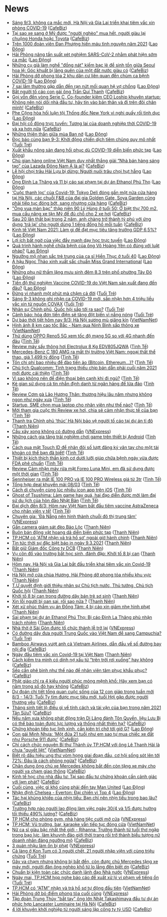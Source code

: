# News

- [Sáng 9/3, không ca mắc mới, Hà Nội và Gia Lai triển khai tiêm vắc xin phòng COVID-19](https://cafebiz.vn/sang-9-3-khong-ca-mac-moi-ha-noi-va-gia-lai-trien-khai-tiem-vac-xin-phong-covid-19-20210309081404349.chn) ([CafeBiz](https://cafebiz.vn))
- [Tại sao xe sang ở Mỹ được "người nghèo" mua hết, người giàu lại chuộng Honda hoặc Toyota](https://cafebiz.vn/tai-sao-xe-sang-o-my-duoc-nguoi-ngheo-mua-het-nguoi-giau-lai-chuong-honda-hoac-toyota-20210308182830171.chn) ([CafeBiz](https://cafebiz.vn))
- [Trên 1000 đoàn viên Đan Phượng hiến máu tình nguyện năm 2021](https://laodong.vn/cong-doan/tren-1000-doan-vien-dan-phuong-hien-mau-tinh-nguyen-nam-2021-887119.ldo) ([Lao Động](https://laodong.vn))
- [Hải Phòng nâng tần suất xét nghiệm SARS-CoV-2 nhằm phát hiện sớm ca mắc](https://laodong.vn/y-te/hai-phong-nang-tan-suat-xet-nghiem-sars-cov-2-nham-phat-hien-som-ca-mac-887109.ldo) ([Lao Động](https://laodong.vn))
- [Những cụ già làm nghề "đồng nát" kiếm bạc lẻ để sinh tồn giữa Seoul hoa lệ: Góc khuất bị lãng quên của một đất nước giàu có](https://cafebiz.vn/nhung-cu-gia-lam-nghe-dong-nat-kiem-bac-le-de-sinh-ton-giua-seoul-hoa-le-goc-khuat-bi-lang-quen-cua-mot-dat-nuoc-giau-co-20210309080628287.chn) ([CafeBiz](https://cafebiz.vn))
- [Hải Phòng dỡ phong tỏa 2 khu dân cư liên quan đến chùm ca bệnh COVID-19](https://laodong.vn/xa-hoi/hai-phong-do-phong-toa-2-khu-dan-cu-lien-quan-den-chum-ca-benh-covid-19-887093.ldo) ([Lao Động](https://laodong.vn))
- [7 sai lầm thường gặp dẫn đến rạn nứt mối quan hệ vợ chồng](https://laodong.vn/chuyen-nha-minh/7-sai-lam-thuong-gap-dan-den-ran-nut-moi-quan-he-vo-chong-887095.ldo) ([Lao Động](https://laodong.vn))
- [Bắt người tố cáo con gái ông Trần Quí Thanh](https://cafebiz.vn/bat-nguoi-to-cao-con-gai-ong-tran-qui-thanh-20210309080129077.chn) ([CafeBiz](https://cafebiz.vn))
- [Gọi vốn đến vòng Serie C, Co-founder kiêm CEO Loship khuyên startup: Không nên nói dối nhà đầu tư, hãy tin vào bản thân và đi trên đôi chân mình!](https://cafebiz.vn/goi-von-den-vong-serie-c-co-founder-kiem-ceo-loship-khuyen-startup-khong-nen-noi-doi-nha-dau-tu-hay-tin-vao-ban-than-va-di-tren-doi-chan-minh-20210308162257981.chn) ([CafeBiz](https://cafebiz.vn))
- [Phe Cộng hòa hối luận tội Thống đốc New York vì nghi quấy rối tình dục](https://laodong.vn/the-gioi/phe-cong-hoa-hoi-luan-toi-thong-doc-new-york-vi-nghi-quay-roi-tinh-duc-887116.ldo) ([Lao Động](https://laodong.vn))
- [Đại hội cổ đông trực tuyến: Tương lai của doanh nghiệp thời COVID-19 và xa hơn nữa](https://cafebiz.vn/dai-hoi-co-dong-truc-tuyen-tuong-lai-cua-doanh-nghiep-thoi-covid-19-va-xa-hon-nua-20210308142821905.chn) ([CafeBiz](https://cafebiz.vn))
- [Những thiên thần giữa mùa Ban nở](https://laodong.vn/photo/nhung-thien-than-giua-mua-ban-no-887048.ldo) ([Lao Động](https://laodong.vn))
- [Đọc báo cùng bạn 9-3: Khởi động chiến dịch tiêm chủng quy mô nhất](https://tuoitre.vn/doc-bao-cung-ban-9-3-khoi-dong-chien-dich-tiem-chung-quy-mo-nhat-20210309041126813.htm) ([Tuổi Trẻ](https://tuoitre.vn))
- [Xuất khẩu nông sản đang hồi phục dù COVID-19 diễn biến phức tạp](https://laodong.vn/kinh-te/xuat-khau-nong-san-dang-hoi-phuc-du-covid-19-dien-bien-phuc-tap-887031.ldo) ([Lao Động](https://laodong.vn))
- [Chủ gian hàng online Việt Nam duy nhất thắng giải “Nhà bán hàng sáng tạo” của Lazada Đông Nam Á là ai?](https://cafebiz.vn/chu-gian-hang-online-viet-nam-duy-nhat-thang-giai-nha-ban-hang-sang-tao-cua-lazada-dong-nam-a-la-ai-20210308164210059.chn) ([CafeBiz](https://cafebiz.vn))
- [Lễ hội chọi trâu Hải Lựu bị dừng: Người nuôi trâu chọi hụt hẫng](https://laodong.vn/van-hoa/le-hoi-choi-trau-hai-luu-bi-dung-nguoi-nuoi-trau-choi-hut-hang-885763.ldo) ([Lao Động](https://laodong.vn))
- [Ông Đinh La Thăng và 11 bị cáo sai phạm tại dự án Ethanol Phú Thọ](https://laodong.vn/infographic/ong-dinh-la-thang-va-11-bi-cao-sai-pham-tai-du-an-ethanol-phu-tho-886883.ldo) ([Lao Động](https://laodong.vn))
- [‘Cuộc thanh lọc’ của Covid-19: Tokyo Deli đóng gần một nửa cửa hàng tại Hà Nội, các chuỗi F&B của đại gia Golden Gate, Soya Garden cũng phải tiếp tục đóng bớt, sang nhượng cửa hàng](https://cafebiz.vn/cuoc-thanh-loc-cua-covid-19-tokyo-deli-dong-gan-mot-nua-cua-hang-tai-ha-noi-cac-chuoi-fb-cua-dai-gia-golden-gate-soya-garden-cung-phai-tiep-tuc-dong-bot-sang-nhuong-cua-hang-20210308174835709.chn) ([CafeBiz](https://cafebiz.vn))
- ["Ông vua màn bạc" thập niên 90 Lý Hùng ở tuổi 50: Ở biệt thự 700 m2, mua cầu nâng xe tận Mỹ để đủ chỗ cho 2 xe hơi](https://cafebiz.vn/ong-vua-man-bac-thap-nien-90-ly-hung-o-tuoi-50-o-biet-thu-700-m2-mua-cau-nang-xe-tan-my-de-du-cho-cho-2-xe-hoi-20210308162510611.chn) ([CafeBiz](https://cafebiz.vn))
- [Sau 20 lần thất bại trong 2 năm, anh chàng trở thành tỷ phú với ứng dụng ‘trả lại’ cho người dùng 1 tiếng đồng hồ mỗi tuần](https://cafebiz.vn/sau-20-lan-that-bai-trong-2-nam-anh-chang-tro-thanh-ty-phu-voi-ung-dung-tra-lai-cho-nguoi-dung-1-tieng-dong-ho-moi-tuan-20210308173820426.chn) ([CafeBiz](https://cafebiz.vn))
- [Kinh tế Việt Nam 2021: Làm gì để đạt mục tiêu tăng trưởng GDP 6,5%?](https://laodong.vn/video/kinh-te-viet-nam-2021-lam-gi-de-dat-muc-tieu-tang-truong-gdp-65-886412.ldo) ([Lao Động](https://laodong.vn))
- [Lợi ích bất ngờ của việc đẩy mạnh dạy học trực tuyến](https://laodong.vn/video/loi-ich-bat-ngo-cua-viec-day-manh-day-hoc-truc-tuyen-887088.ldo) ([Lao Động](https://laodong.vn))
- [Quá trình hành nghề chữa bệnh của ông Võ Hoàng Yên có đúng với luật pháp?](https://laodong.vn/video/qua-trinh-hanh-nghe-chua-benh-cua-ong-vo-hoang-yen-co-dung-voi-luat-phap-887020.ldo) ([Lao Động](https://laodong.vn))
- [Ngưỡng mộ nhan sắc trẻ trung của ca sĩ Hiền Thục ở tuổi 40](https://laodong.vn/photo/nguong-mo-nhan-sac-tre-trung-cua-ca-si-hien-thuc-o-tuoi-40-886980.ldo) ([Lao Động](https://laodong.vn))
- [Á hậu Ngọc Thảo xinh xuất sắc chuẩn Miss Grand International](https://laodong.vn/photo/a-hau-ngoc-thao-xinh-xuat-sac-chuan-miss-grand-international-887022.ldo) ([Lao Động](https://laodong.vn))
- [Những phụ nữ thầm lặng mưu sinh đêm 8.3 trên phố phường Tây Đô](https://laodong.vn/photo/nhung-phu-nu-tham-lang-muu-sinh-dem-83-tren-pho-phuong-tay-do-886834.ldo) ([Lao Động](https://laodong.vn))
- [Tiến độ thử nghiệm Vaccine COVID-19 do Việt Nam sản xuất đang đến đâu?](https://laodong.vn/infographic/tien-do-thu-nghiem-vaccine-covid-19-do-viet-nam-san-xuat-dang-den-dau-886873.ldo) ([Lao Động](https://laodong.vn))
- [Đừng vì nhanh một phút mà chậm cả đời](https://tuoitre.vn/dung-vi-nhanh-mot-phut-ma-cham-ca-doi-20210308163513684.htm) ([Tuổi Trẻ](https://tuoitre.vn))
- [Sáng 9-3 không ghi nhận ca COVID-19 mới, sắp nhận hơn 4 triệu liều vắc xin từ nguồn COVAX](https://tuoitre.vn/sang-9-3-khong-ghi-nhan-ca-covid-19-moi-sap-nhan-hon-4-trieu-lieu-vac-xin-tu-nguon-covax-20210309061625185.htm) ([Tuổi Trẻ](https://tuoitre.vn))
- [Nhân sự Chính phủ, Quốc hội sắp tới ra sao?](https://tuoitre.vn/nhan-su-chinh-phu-quoc-hoi-sap-toi-ra-sao-20210308222405566.htm) ([Tuổi Trẻ](https://tuoitre.vn))
- [Cảnh báo: hóa đơn tiền điện sẽ tăng đột biến vì nắng nóng](https://tuoitre.vn/canh-bao-hoa-don-tien-dien-se-tang-dot-bien-vi-nang-nong-20210308204535387.htm) ([Tuổi Trẻ](https://tuoitre.vn))
- [Dự báo thời tiết hôm nay 9/3: Hà Nội sương mù giăng kín](http://vietnamnet.vn/vn/thoi-su/du-bao-thoi-tiet-hom-nay-9-3-ha-noi-suong-mu-giang-kin-718074.html) ([VietNamNet](https://vietnamnet.vn))
- [Hỉnh ảnh 8 km cao tốc Bắc - Nam qua Ninh Bình sắp thông xe](http://vietnamnet.vn/vn/thoi-su/an-toan-giao-thong/hinh-anh-8-km-cao-toc-bac-nam-qua-ninh-binh-sap-thong-xe-718099.html) ([VietNamNet](https://vietnamnet.vn))
- [Thử dùng OPPO Reno5 5G xem tốc độ mạng 5G so với 4G nhanh đến đâu](https://tinhte.vn/thread/thu-dung-oppo-reno5-5g-xem-toc-do-mang-5g-so-voi-4g-nhanh-den-dau.3287460/) ([Tinh Tế](https://tinhte.vn))
- [Review máy sấy thông hơi Electrolux 8 Kg EDV805JQWA](https://tinhte.vn/thread/review-may-say-thong-hoi-electrolux-8-kg-edv805jqwa.3288563/) ([Tinh Tế](https://tinhte.vn))
- [Mercedes-Benz C 180 AMG ra mắt thị trường Việt Nam: ngoại thất thể thao, giá 1,499 tỷ đồng](https://tinhte.vn/thread/mercedes-benz-c-180-amg-ra-mat-thi-truong-viet-nam-ngoai-that-the-thao-gia-1-499-ty-dong.3289782/) ([Tinh Tế](https://tinhte.vn))
- [Tốn chi phí bao nhiêu để đào tiền ảo (Bitcoin, Ethereum...)?](https://tinhte.vn/thread/ton-chi-phi-bao-nhieu-de-dao-tien-ao-bitcoin-ethereum.3289443/) ([Tinh Tế](https://tinhte.vn))
- [Chủ tịch Qualcomm: Tình trạng thiếu chip bán dẫn phải cuối năm 2021 mới được cải thiện](https://tinhte.vn/thread/chu-tich-qualcomm-tinh-trang-thieu-chip-ban-dan-phai-cuoi-nam-2021-moi-duoc-cai-thien.3289808/) ([Tinh Tế](https://tinhte.vn))
- [Vì sao không nên để điện thoại bên cạnh khi đi ngủ?](https://tinhte.vn/thread/vi-sao-khong-nen-de-dien-thoai-ben-canh-khi-di-ngu.3288168/) ([Tinh Tế](https://tinhte.vn))
- [Kẻ gian sử dụng cả tin nhắn định danh từ ngân hàng để lừa đảo](https://tinhte.vn/thread/ke-gian-su-dung-ca-tin-nhan-dinh-danh-tu-ngan-hang-de-lua-dao.3289565/) ([Tinh Tế](https://tinhte.vn))
- [Review Cơm gà Lão Hương Thân: thương hiệu lâu năm nhưng không ngon như ngày xưa](https://tinhte.vn/thread/review-com-ga-lao-huong-than-thuong-hieu-lau-nam-nhung-khong-ngon-nhu-ngay-xua.3289674/) ([Tinh Tế](https://tinhte.vn))
- [Startup, SME chọn mua laptop cho nhân viên như thế nào?](https://tinhte.vn/thread/startup-sme-chon-mua-laptop-cho-nhan-vien-nhu-the-nao.3288967/) ([Tinh Tế](https://tinhte.vn))
- [Mời tham gia cuộc thi Review xe hơi, chia sẻ cảm nhận thực tế của bạn](https://tinhte.vn/thread/moi-tham-gia-cuoc-thi-review-xe-hoi-chia-se-cam-nhan-thuc-te-cua-ban.3289627/) ([Tinh Tế](https://tinhte.vn))
- [Thanh tra Chính phủ ‘thúc’ Hà Nội bảo vệ người tố cáo tại dự án tỉ đô](https://thanhnien.vn/thoi-su/thanh-tra-chinh-phu-thuc-ha-noi-bao-ve-nguoi-to-cao-tai-du-an-ti-do-1351291.html) ([Thanh Niên](https://thanhnien.vn))
- [Cầu xây xong không có đường dẫn](https://vnexpress.net/cau-xay-xong-khong-co-duong-dan-4245279.html) ([VNExpress](https://vnexpress.net))
- [Những cách gia tăng trải nghiệm chơi game trên thiết bị Android](https://tinhte.vn/thread/nhung-cach-gia-tang-trai-nghiem-choi-game-tren-thiet-bi-android.3288167/) ([Tinh Tế](https://tinhte.vn))
- [Cách qua mặt Touch ID để nhân đôi số lượt đăng ký vân tay cho một tài khoản có thể bạn đã biết!](https://tinhte.vn/thread/cach-qua-mat-touch-id-de-nhan-doi-so-luot-dang-ky-van-tay-cho-mot-tai-khoan-co-the-ban-da-biet.3289694/) ([Tinh Tế](https://tinhte.vn))
- [Thiết bị kích thích thần kinh cơ dưới lưỡi giúp chữa bệnh ngáy vừa được FDA phê chuẩn](https://tinhte.vn/thread/thiet-bi-kich-thich-than-kinh-co-duoi-luoi-giup-chua-benh-ngay-vua-duoc-fda-phe-chuan.3289776/) ([Tinh Tế](https://tinhte.vn))
- [Review Cảm nhận máy rửa mặt Foreo Luna Mini, em đã sử dụng được một thời gian](https://tinhte.vn/thread/review-cam-nhan-may-rua-mat-foreo-luna-mini-em-da-su-dung-duoc-mot-thoi-gian.3289130/) ([Tinh Tế](https://tinhte.vn))
- [Sennheiser ra mắt IE 100 PRO và IE 100 PRO Wireless giá từ 3tr](https://tinhte.vn/thread/sennheiser-ra-mat-ie-100-pro-va-ie-100-pro-wireless-gia-tu-3tr.3289069/) ([Tinh Tế](https://tinhte.vn))
- [Tổng hợp deal khuyến mãi 08/03](https://tinhte.vn/thread/tong-hop-deal-khuyen-mai-08-03.3289546/) ([Tinh Tế](https://tinhte.vn))
- [Cách di chuyển cùng lúc nhiều icon app trên iOS](https://tinhte.vn/thread/cach-di-chuyen-cung-luc-nhieu-icon-app-tren-ios.3288165/) ([Tinh Tế](https://tinhte.vn))
- [Ghost of Tsushima: Làm game hay quá, hai đạo diễn được mời làm đại sứ du lịch của hòn đảo Nhật Bản](https://tinhte.vn/thread/ghost-of-tsushima-lam-game-hay-qua-hai-dao-dien-duoc-moi-lam-dai-su-du-lich-cua-hon-dao-nhat-ban.3288376/) ([Tinh Tế](https://tinhte.vn))
- [Đại dịch đến 8/3: Hôm nay Việt Nam bắt đầu tiêm vaccine AstraZeneca cho nhân viên y tế!](https://tinhte.vn/thread/dai-dich-den-8-3-hom-nay-viet-nam-bat-dau-tiem-vaccine-astrazeneca-cho-nhan-vien-y-te.3289756/) ([Tinh Tế](https://tinhte.vn))
- [Chuyên gia: 'Đà Nẵng nên hình thành chuỗi đô thị trung tâm'](https://vnexpress.net/chuyen-gia-da-nang-nen-hinh-thanh-chuoi-do-thi-trung-tam-4244802.html) ([VNExpress](https://vnexpress.net))
- [Gắn camera giám sát đèo Bảo Lộc](https://thanhnien.vn/thoi-su/gan-camera-giam-sat-deo-bao-loc-1351260.html) ([Thanh Niên](https://thanhnien.vn))
- [Buôn bán động vật hoang dã diễn biến phức tạp](https://thanhnien.vn/thoi-su/buon-ban-dong-vat-hoang-da-dien-bien-phuc-tap-1351332.html) ([Thanh Niên](https://thanhnien.vn))
- [TP.HCM có 'ATM nhận và trả hồ sơ' ngoài giờ hành chính](https://thanhnien.vn/thoi-su/tphcm-co-atm-nhan-va-tra-ho-so-ngoai-gio-hanh-chinh-1351317.html) ([Thanh Niên](https://thanhnien.vn))
- [Tin tức thời sự đặc biệt báo in ngày 9.3.2021](https://thanhnien.vn/thoi-su/tin-tuc-thoi-su-dac-biet-bao-in-ngay-932021-1351357.html) ([Thanh Niên](https://thanhnien.vn))
- [Bắt giữ Giám đốc Công ty DCB](https://thanhnien.vn/thoi-su/bat-giu-giam-doc-cong-ty-dcb-1351318.html) ([Thanh Niên](https://thanhnien.vn))
- [Vụ côn đồ vào trường bắt học sinh, đánh đập: Khởi tố 8 bị can](https://thanhnien.vn/thoi-su/vu-con-do-vao-truong-bat-hoc-sinh-danh-dap-khoi-to-8-bi-can-1351327.html) ([Thanh Niên](https://thanhnien.vn))
- [Hôm nay, Hà Nội và Gia Lai bắt đầu triển khai tiêm vắc xin Covid-19](https://thanhnien.vn/thoi-su/hom-nay-ha-noi-va-gia-lai-bat-dau-trien-khai-tiem-vac-xin-covid-19-1351353.html) ([Thanh Niên](https://thanhnien.vn))
- [Hà Nội mở cửa chùa Hương, Hải Phòng dỡ phong tỏa nhiều khu vực](https://thanhnien.vn/thoi-su/ha-noi-mo-cua-chua-huong-hai-phong-do-phong-toa-nhieu-khu-vuc-1351320.html) ([Thanh Niên](https://thanhnien.vn))
- [T.Ư quyết định giới thiệu nhân sự Chủ tịch nước, Thủ tướng, Chủ tịch Quốc hội](https://thanhnien.vn/thoi-su/tu-quyet-dinh-gioi-thieu-nhan-su-chu-tich-nuoc-thu-tuong-chu-tich-quoc-hoi-1351331.html) ([Thanh Niên](https://thanhnien.vn))
- [Khởi tố 8 bị can trong đường dây bán trẻ sơ sinh](https://thanhnien.vn/thoi-su/khoi-to-8-bi-can-trong-duong-day-ban-tre-so-sinh-1351325.html) ([Thanh Niên](https://thanhnien.vn))
- [Xin lỗi người bị oan sai, rồi sao nữa ?](https://thanhnien.vn/thoi-su/xin-loi-nguoi-bi-oan-sai-roi-sao-nua-1351281.html) ([Thanh Niên](https://thanhnien.vn))
- [Xét xử phúc thẩm vụ án Đồng Tâm: 4 bị cáo xin giảm nhẹ hình phạt](https://thanhnien.vn/thoi-su/xet-xu-phuc-tham-vu-an-dong-tam-4-bi-cao-xin-giam-nhe-hinh-phat-1351324.html) ([Thanh Niên](https://thanhnien.vn))
- [Sai phạm tại dự án Ethanol Phú Thọ: Bị cáo Đinh La Thăng  phủ nhận trách nhiệm](https://thanhnien.vn/thoi-su/sai-pham-tai-du-an-ethanol-phu-tho-bi-cao-dinh-la-thang-phu-nhan-trach-nhiem-1351336.html) ([Thanh Niên](https://thanhnien.vn))
- [Nhà thờ ở Sài Gòn được tổ chức thánh lễ trở lại](https://vnexpress.net/nha-tho-o-sai-gon-duoc-to-chuc-thanh-le-tro-lai-4245415.html) ([VNExpress](https://vnexpress.net))
- [Có đường dây đưa người Trung Quốc vào Việt Nam để sang Campuchia?](https://tuoitre.vn/co-duong-day-dua-nguoi-trung-quoc-vao-viet-nam-de-sang-campuchia-20210308221503855.htm) ([Tuổi Trẻ](https://tuoitre.vn))
- [Bamboo Airways vượt anh cả Vietnam Airlines, dẫn đầu về số đường bay nội địa](https://cafebiz.vn/bamboo-airways-vuot-anh-ca-vietnam-airlines-dan-dau-ve-so-duong-bay-noi-dia-20210308215024592.chn) ([CafeBiz](https://cafebiz.vn))
- [Ngày đầu tiêm vắc xin Covid-19 tại Việt Nam](https://thanhnien.vn/thoi-su/ngay-dau-tiem-vac-xin-covid-19-tai-viet-nam-1351323.html) ([Thanh Niên](https://thanhnien.vn))
- [Cách kiểm tra mình có dính nợ xấu từ “trên trời rơi xuống” hay không](https://cafebiz.vn/cach-kiem-tra-minh-co-dinh-no-xau-tu-tren-troi-roi-xuong-hay-khong-20210308175221508.chn) ([CafeBiz](https://cafebiz.vn))
- [Sếp cần phê bình như thế nào để nhân viên tâm phục khẩu phục?](https://cafebiz.vn/sep-can-phe-binh-nhu-the-nao-de-nhan-vien-tam-phuc-khau-phuc-20210308172020857.chn) ([CafeBiz](https://cafebiz.vn))
- [Phật giáo chỉ ra 4 kiểu người phúc mỏng mệnh khổ: Hãy xem bạn có nằm trong số đó hay không](https://cafebiz.vn/phat-giao-chi-ra-4-kieu-nguoi-phuc-mong-menh-kho-hay-xem-ban-co-nam-trong-so-do-hay-khong-20210308164203301.chn) ([CafeBiz](https://cafebiz.vn))
- [Dự đoán chi tiết tổng quan cuộc sống của 12 con giáp trong tuần mới 8/3 - 14/3: Tuổi Tỵ tìm được mục tiêu mới, tuổi Hợi gặp được người thương yêu](https://cafebiz.vn/du-doan-chi-tiet-tong-quan-cuoc-song-cua-12-con-giap-trong-tuan-moi-8-3-14-3-tuoi-ty-tim-duoc-muc-tieu-moi-tuoi-hoi-gap-duoc-nguoi-thuong-yeu-20210308170344876.chn) ([CafeBiz](https://cafebiz.vn))
- [Tháng sinh tiết lộ điều gì về tính cách và tài vận của bạn trong năm 2021 Tân Sửu?](https://cafebiz.vn/thang-sinh-tiet-lo-dieu-gi-ve-tinh-cach-va-tai-van-cua-ban-trong-nam-2021-tan-suu-20210308171132494.chn) ([CafeBiz](https://cafebiz.vn))
- [Nếu năm xưa không phát động trận Di Lăng đánh Tôn Quyền, liệu Lưu Bị có thể bảo toàn được lực lượng và thống nhất thiên hạ?](https://cafebiz.vn/neu-nam-xua-khong-phat-dong-tran-di-lang-danh-ton-quyen-lieu-luu-bi-co-the-bao-toan-duoc-luc-luong-va-thong-nhat-thien-ha-20210308163700563.chn) ([CafeBiz](https://cafebiz.vn))
- [Chứng khoán tiếp tục lình xình, cần kiên trì chờ tới giờ G?](https://laodong.vn/kinh-te/chung-khoan-tiep-tuc-linh-xinh-can-kien-tri-cho-toi-gio-g-887072.ldo) ([Lao Động](https://laodong.vn))
- [Con gái Minh Nhựa: ‘Một đứa 21 tuổi như em sao tự mua chiếc xe đắt như Porsche 911 được’](https://cafebiz.vn/con-gai-minh-nhua-mot-dua-21-tuoi-nhu-em-sao-tu-mua-chiec-xe-dat-nhu-porsche-911-duoc-2021030820252319.chn) ([CafeBiz](https://cafebiz.vn))
- [Chỉ cách chức nguyên Bí thư Thành ủy TP.HCM với ông Lê Thanh Hải là chưa "quyết liệt"](http://vietnamnet.vn/vn/thoi-su/chinh-tri/chi-cach-chuc-nguyen-bi-thu-thanh-uy-tp-hcm-voi-ong-le-thanh-hai-la-chua-quyet-liet-718112.html) ([VietNamNet](https://vietnamnet.vn))
- [Biết rõ dấu hiệu ung thư vòm họng giai đoạn đầu, cơ hội sống sót lên tới 72%: Đâu là cách phòng ngừa?](https://cafebiz.vn/biet-ro-dau-hieu-ung-thu-vom-hong-giai-doan-dau-co-hoi-song-sot-len-toi-72-dau-la-cach-phong-ngua-20210308165939981.chn) ([CafeBiz](https://cafebiz.vn))
- [Chân dung ông chủ xe Mercedes không bắt đền còn tặng xe máy cho người va chạm giao thông](https://cafebiz.vn/chan-dung-ong-chu-xe-mercedes-khong-bat-den-con-tang-xe-may-cho-nguoi-va-cham-giao-thong-20210308202136003.chn) ([CafeBiz](https://cafebiz.vn))
- [Kinh tế học cho nhà đầu tư: Tại sao đầu tư chứng khoán cần cảnh giác với lạm phát?](https://cafebiz.vn/kinh-te-hoc-cho-nha-dau-tu-tai-sao-dau-tu-chung-khoan-can-canh-giac-voi-lam-phat-20210308200142261.chn) ([CafeBiz](https://cafebiz.vn))
- [Cuối cùng, việc gì khó cũng phải đến tay Man United](https://laodong.vn/bong-da-quoc-te/cuoi-cung-viec-gi-kho-cung-phai-den-tay-man-united-886913.ldo) ([Lao Động](https://laodong.vn))
- [Nhận định Chelsea - Everton: Đại chiến vì Top 4](https://laodong.vn/bong-da-quoc-te/nhan-dinh-chelsea-everton-dai-chien-vi-top-4-887070.ldo) ([Lao Động](https://laodong.vn))
- [Tác hại khủng khiếp của nhịn tiểu: Bạn chỉ nên nhịn tiểu trong bao lâu?](https://cafebiz.vn/tac-hai-khung-khiep-cua-nhin-tieu-ban-chi-nen-nhin-tieu-trong-bao-lau-20210308165705389.chn) ([CafeBiz](https://cafebiz.vn))
- [Trường hợp nào người lao động làm việc ngày 30/4 và 1/5 được hưởng tối thiểu 490% lương?](https://cafebiz.vn/truong-hop-nao-nguoi-lao-dong-lam-viec-ngay-30-4-va-1-5-duoc-huong-toi-thieu-490-luong-20210308192517264.chn) ([CafeBiz](https://cafebiz.vn))
- [TP HCM cho phòng gym, nhà hàng tiệc cưới mở cửa](https://vnexpress.net/tp-hcm-cho-phong-gym-nha-hang-tiec-cuoi-mo-cua-4245393.html) ([VNExpress](https://vnexpress.net))
- [TP.HCM: Vũ trường, bar, karaoke vẫn tiếp tục đóng cửa](http://vietnamnet.vn/vn/thoi-su/tp-hcm-vu-truong-bar-karaoke-van-tiep-tuc-dong-cua-718048.html) ([VietNamNet](https://vietnamnet.vn))
- [Nữ ca sĩ giàu bậc nhất thế giới - Rihanna: Trưởng thành từ tuổi thơ ngập trong bạo lực, làm khuynh đảo giới thời trang rồi trở thành biểu tượng nữ doanh nhân đáng ngưỡng mộ](https://cafebiz.vn/nu-ca-si-giau-bac-nhat-the-gioi-rihanna-truong-thanh-tu-tuoi-tho-ngap-trong-bao-luc-lam-khuynh-dao-gioi-thoi-trang-roi-tro-thanh-bieu-tuong-nu-doanh-nhan-dang-nguong-mo-20210308192128747.chn) ([CafeBiz](https://cafebiz.vn))
- [3 quán nhậu làm ồn bị phạt](https://vnexpress.net/3-quan-nhau-lam-on-bi-phat-4245367.html) ([VNExpress](https://vnexpress.net))
- [Cả làng ở Kon Tum có 3 người chết, 21 người nhập viện với cùng triệu chứng](https://tuoitre.vn/ca-lang-o-kon-tum-co-3-nguoi-chet-21-nguoi-nhap-vien-voi-cung-trieu-chung-20210308185225147.htm) ([Tuổi Trẻ](https://tuoitre.vn))
- [Gây va chạm nhưng không bị bắt đền, còn được chủ Mercedes tặng xe máy mới, người đàn ông nghèo khổ từ lo lắng đến biết ơn](https://cafebiz.vn/gay-va-cham-nhung-khong-bi-bat-den-con-duoc-chu-mercedes-tang-xe-may-moi-nguoi-dan-ong-ngheo-kho-tu-lo-lang-den-biet-on-20210308181234228.chn) ([CafeBiz](https://cafebiz.vn))
- [Chuẩn bị kiện toàn các chức danh lãnh đạo Nhà nước](https://vnexpress.net/chuan-bi-kien-toan-cac-chuc-danh-lanh-dao-nha-nuoc-4245280.html) ([VNExpress](https://vnexpress.net))
- [Ngày mai, TP.HCM họp nghe báo cáo đề xuất xử lý vi phạm về tiếng ồn](https://tuoitre.vn/ngay-mai-tp-hcm-hop-nghe-bao-cao-de-xuat-xu-ly-vi-pham-ve-tieng-on-20210308175921618.htm) ([Tuổi Trẻ](https://tuoitre.vn))
- [TP.HCM có “ATM” nhận và trả hồ sơ tự động đầu tiên](http://vietnamnet.vn/vn/thoi-su/tp-hcm-co-atm-nhan-va-tra-ho-so-tu-dong-dau-tien-718092.html) ([VietNamNet](https://vietnamnet.vn))
- [Hải Phòng dỡ bỏ điểm phong tỏa cuối cùng](https://vnexpress.net/hai-phong-do-bo-diem-phong-toa-cuoi-cung-4245351.html) ([VNExpress](https://vnexpress.net))
- [Tập đoàn Trung Thủy "bắt tay" ông lớn Nhật Takashimaya đầu tư dự án phức hợp Lancaster Luminaire tại Hà Nội](https://cafebiz.vn/tap-doan-trung-thuy-tro-lai-thi-truong-bat-dong-san-ha-noi-voi-du-an-phuc-hop-bat-tay-voi-ong-lon-nhat-takashimaya-20210308173323646.chn) ([CafeBiz](https://cafebiz.vn))
- [4 lời khuyên khởi nghiệp từ người sáng lập công ty tỷ USD](https://cafebiz.vn/4-loi-khuyen-khoi-nghiep-tu-nguoi-sang-lap-cong-ty-ty-usd-20210308161256084.chn) ([CafeBiz](https://cafebiz.vn))

